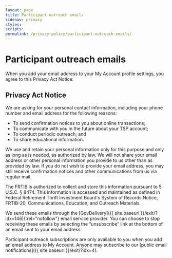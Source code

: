 ```yaml
---
layout: page
title: Participant outreach emails
sidenav: privacy
styles:
scripts:
permalink: /privacy-policy/participant-outreach-emails/
---
```


# Participant outreach emails

When you add your email address to your My Account profile settings, you agree to this Privacy Act Notice:

## Privacy Act Notice

We are asking for your personal contact information, including your phone number and email address for the following reasons:

+ To send confirmation notices to you about online transactions;
+ To communicate with you in the future about your TSP account;
+ To conduct periodic outreach; and
+ To share educational information.

We use and retain your personal information only for this purpose and only as long as is needed, as authorized by law. We will not share your email address or other personal information you provide to us other than as provided by law. If you do not wish to provide your email address, you may still receive confirmation notices and other communications from us via regular mail.

The FRTIB is authorized to collect and store this information pursuant to 5 U.S.C. § 8474. This information is accessed and maintained as defined in Federal Retirement Thrift Investment Board's System of Records Notice, FRTIB-20, Communications, Education, and Outreach Materials.

We send these emails through the [GovDelivery]({{ site.baseurl }}/exit/?idx=146){:rel="nofollow"} email service provider. You can choose to stop receiving these emails by selecting the “unsubscribe” link at the bottom of an email sent to your email address.

Participant outreach subscriptions are only available to you when you add an email address to My Account. Anyone may subscribe to our [public email notifications]({{ site.baseurl }}/exit/?idx=4).
